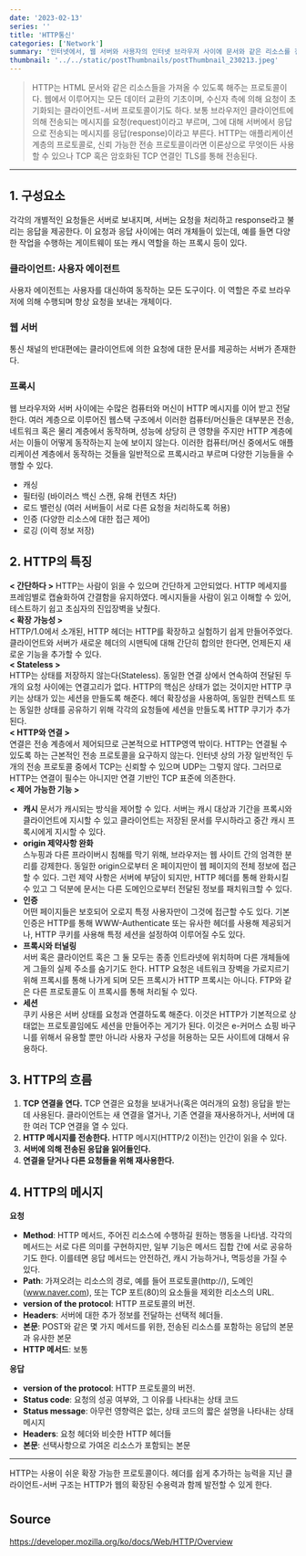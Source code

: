 ```yaml
---
date: '2023-02-13'
series: ''
title: 'HTTP통신'
categories: ['Network']
summary: '인터넷에서, 웹 서버와 사용자의 인터넷 브라우저 사이에 문서와 같은 리소스를 전송하기 위해 사용되는 통신 규약'
thumbnail: '../../static/postThumbnails/postThumbnail_230213.jpeg'
---
```


> HTTP는 HTML 문서와 같은 리소스들을 가져올 수 있도록 해주는 프로토콜이다. 웹에서 이루어지는 모든 데이터 교환의 기초이며, 수신자 측에 의해 요청이 초기화되는 클라이언트-서버 프로토콜이기도 하다. 보통 브라우저인 클라이언트에 의해 전송되는 메시지를 요청(request)이라고 부르며, 그에 대해 서버에서 응답으로 전송되는 메시지를 응답(response)이라고 부른다. HTTP는 애플리케이션 계층의 프로토콜로, 신뢰 가능한 전송 프로토콜이라면 이론상으로 무엇이든 사용할 수 있으나 TCP 혹은 암호화된 TCP 연결인 TLS를 통해 전송된다.

---

## 1. 구성요소

각각의 개별적인 요청들은 서버로 보내지며, 서버는 요청을 처리하고 response라고 불리는 응답을 제공한다. 이 요청과 응답 사이에는 여러 개체들이 있는데, 예를 들면 다양한 작업을 수행하는 게이트웨이 또는 캐시 역할을 하는 프록시 등이 있다.

### 클라이언트: 사용자 에이전트

사용자 에이전트는 사용자를 대신하여 동작하는 모든 도구이다. 이 역할은 주로 브라우저에 의해 수행되며 항상 요청을 보내는 개체이다.

### 웹 서버

통신 채널의 반대편에는 클라이언트에 의한 요청에 대한 문서를 제공하는 서버가 존재한다.

### 프록시

웹 브라우저와 서버 사이에는 수많은 컴퓨터와 머신이 HTTP 메시지를 이어 받고 전달한다. 여러 계층으로 이루어진 웹스택 구조에서 이러한 컴퓨터/머신들은 대부분은 전송, 네트워크 혹은 물리 계층에서 동작하며, 성능에 상당히 큰 영향을 주지만 HTTP 계층에서는 이들이 어떻게 동작하는지 눈에 보이지 않는다. 이러한 컴퓨터/머신 중에서도 애플리케이션 계층에서 동작하는 것들을 일반적으로 프록시라고 부르며 다양한 기능들을 수행할 수 있다.

- 캐싱
- 필터링 (바이러스 백신 스캔, 유해 컨텐츠 차단)
- 로드 밸런싱 (여러 서버들이 서로 다른 요청을 처리하도록 허용)
- 인증 (다양한 리소스에 대한 접근 제어)
- 로깅 (이력 정보 저장)

##

## 2. HTTP의 특징

**< 간단하다 >**
HTTP는 사람이 읽을 수 있으며 간단하게 고안되었다. HTTP 메세지를 프레임별로 캡슐화하여 간결함을 유지하였다. 메시지들을 사람이 읽고 이해할 수 있어, 테스트하기 쉽고 초심자의 진입장벽을 낮췄다.<br/>
**< 확장 가능성 >**  
HTTP/1.0에서 소개된, HTTP 헤더는 HTTP를 확장하고 실험하기 쉽게 만들어주었다. 클라이언트와 서버가 새로운 헤더의 시맨틱에 대해 간단히 합의만 한다면, 언제든지 새로운 기능을 추가할 수 있다.<br/>
**< Stateless >**  
HTTP는 상태를 저장하지 않는다(Stateless). 동일한 연결 상에서 연속하여 전달된 두 개의 요청 사이에는 연결고리가 없다. HTTP의 핵심은 상태가 없는 것이지만 HTTP 쿠키는 상태가 있는 세션을 만들도록 해준다. 헤더 확장성을 사용하여, 동일한 컨텍스트 또는 동일한 상태를 공유하기 위해 각각의 요청들에 세션을 만들도록 HTTP 쿠기가 추가된다.<br/>
**< HTTP와 연결 >**  
연결은 전송 계층에서 제어되므로 근본적으로 HTTP영역 밖이다. HTTP는 연결될 수 있도록 하는 근본적인 전송 프로토콜을 요구하지 않는다. 인터넷 상의 가장 일반적인 두 개의 전송 프로토콜 중에서 TCP는 신뢰할 수 있으며 UDP는 그렇지 않다. 그러므로 HTTP는 연결이 필수는 아니지만 연결 기반인 TCP 표준에 의존한다.<br/>
**< 제어 가능한 기능 >**

- **캐시**
  문서가 캐시되는 방식을 제어할 수 있다. 서버는 캐시 대상과 기간을 프록시와 클라이언트에 지시할 수 있고 클라이언트는 저장된 문서를 무시하라고 중간 캐시 프록시에게 지시할 수 있다.
- **origin 제약사항 완화**  
  스누핑과 다른 프라이버시 침해를 막기 위해, 브라우저는 웹 사이트 간의 엄격한 분리를 강제한다. 동일한 origin으로부터 온 페이지만이 웹 페이지의 전체 정보에 접근할 수 있다. 그런 제약 사항은 서버에 부담이 되지만, HTTP 헤더를 통해 완화시킬 수 있고 그 덕분에 문서는 다른 도메인으로부터 전달된 정보를 패치워크할 수 있다.
- **인증**  
  어떤 페이지들은 보호되어 오로지 특정 사용자만이 그것에 접근할 수도 있다. 기본 인증은 HTTP를 통해 WWW-Authenticate 또는 유사한 헤더를 사용해 제공되거나, HTTP 쿠키를 사용해 특정 세션을 설정하여 이루어질 수도 있다.
- **프록시와 터널링**  
  서버 혹은 클라이언트 혹은 그 둘 모두는 종종 인트라넷에 위치하며 다른 개체들에게 그들의 실제 주소를 숨기기도 한다. HTTP 요청은 네트워크 장벽을 가로지르기 위해 프록시를 통해 나가게 되며 모든 프록시가 HTTP 프록시는 아니다. FTP와 같은 다른 프로토콜도 이 프록시를 통해 처리될 수 있다.
- **세션**  
  쿠키 사용은 서버 상태를 요청과 연결하도록 해준다. 이것은 HTTP가 기본적으로 상태없는 프로토콜임에도 세션을 만들어주는 게기가 된다. 이것은 e-커머스 쇼핑 바구니를 위해서 유용할 뿐만 아니라 사용자 구성을 허용하는 모든 사이트에 대해서 유용하다.

##

## 3. HTTP의 흐름

1. **TCP 연결을 연다.** TCP 연결은 요청을 보내거나(혹은 여러개의 요청) 응답을 받는데 사용된다. 클라이언트는 새 연결을 열거나, 기존 연결을 재사용하거나, 서버에 대한 여러 TCP 연결을 열 수 있다.
2. **HTTP 메시지를 전송한다.** HTTP 메시지(HTTP/2 이전)는 인간이 읽을 수 있다.
3. **서버에 의해 전송된 응답을 읽어들인다.**
4. **연결을 닫거나 다른 요청들을 위해 재사용한다.**

##

## 4. HTTP의 메시지

**요청**

- **Method**: HTTP 메서드, 주어진 리소스에 수행하길 원하는 행동을 나타냄. 각각의 메서드는 서로 다른 의미를 구현하지만, 일부 기능은 메서드 집합 간에 서로 공유하기도 한다. 이를테면 응답 메서드는 안전하건, 캐시 가능하거나, 멱등성을 가질 수 있다.
- **Path**: 가져오려는 리소스의 경로, 예를 들어 프로토콜(http://), 도메인(www.naver.com), 또는 TCP 포트(80)의 요소들을 제외한 리소스의 URL.
- **version of the protocol**: HTTP 프로토콜의 버전.
- **Headers**: 서버에 대한 추가 정보를 전달하는 선택적 헤더들.
- **본문**: POST와 같은 몇 가지 메서드를 위한, 전송된 리소스를 포함하는 응답의 본문과 유사한 본문
- **HTTP 메서드**: 보통

**응답**

- **version of the protocol**: HTTP 프로토콜의 버전.
- **Status code**: 요청의 성공 여부와, 그 이유를 나타내는 상태 코드
- **Status message**: 아무런 영향력은 없는, 상태 코드의 짧은 설명을 나타내는 상태 메시지
- **Headers**: 요청 헤더와 비슷한 HTTP 헤더들
- **본문**: 선택사항으로 가여온 리소스가 포함되는 본문

---

HTTP는 사용이 쉬운 확장 가능한 프로토콜이다. 헤더를 쉽게 추가하는 능력을 지닌 클라이언트-서버 구조는 HTTP가 웹의 확장된 수용력과 함께 발전할 수 있게 한다.

#

## Source

[<https://developer.mozilla.org/ko/docs/Web/HTTP/Overview>](https://developer.mozilla.org/ko/docs/Web/HTTP/Overview)
